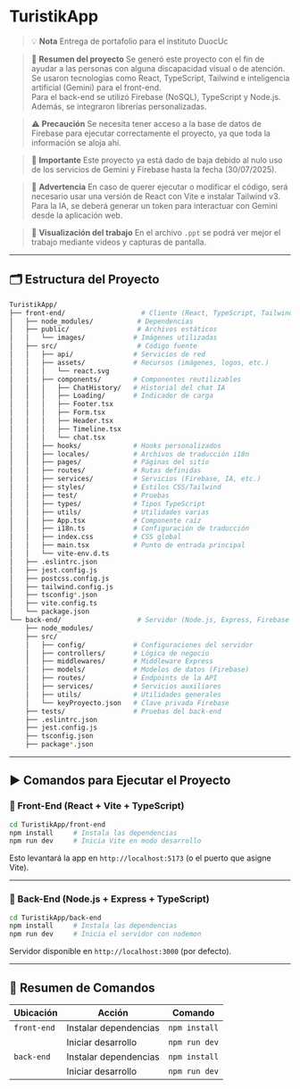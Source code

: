 
# TuristikApp

> 💡 **Nota** Entrega de portafolio para el instituto DuocUc

> 💬 **Resumen del proyecto** Se generó este proyecto con el fin de ayudar a las personas con alguna discapacidad visual o de atención.\
> Se usaron tecnologías como React, TypeScript, Tailwind e inteligencia artificial (Gemini) para el front-end.\
> Para el back-end se utilizó Firebase (NoSQL), TypeScript y Node.js.\
> Además, se integraron librerías personalizadas.

> ⚠️ **Precaución** Se necesita tener acceso a la base de datos de Firebase para ejecutar correctamente el proyecto, ya que toda la información se aloja ahí.

> 📌 **Importante** Este proyecto ya está dado de baja debido al nulo uso de los servicios de Gemini y Firebase hasta la fecha (30/07/2025).

> 🚨 **Advertencia** En caso de querer ejecutar o modificar el código, será necesario usar una versión de React con Vite e instalar Tailwind v3.\
> Para la IA, se deberá generar un token para interactuar con Gemini desde la aplicación web.

> 📂 **Visualización del trabajo** En el archivo `.ppt` se podrá ver mejor el trabajo mediante videos y capturas de pantalla.

---

## 🗂️ Estructura del Proyecto

```bash
TuristikApp/
├── front-end/                   # Cliente (React, TypeScript, Tailwind, Gemini)
│   ├── node_modules/           # Dependencias
│   ├── public/                 # Archivos estáticos
│   │   └── images/            # Imágenes utilizadas
│   ├── src/                    # Código fuente
│   │   ├── api/               # Servicios de red
│   │   ├── assets/            # Recursos (imágenes, logos, etc.)
│   │   │   └── react.svg
│   │   ├── components/        # Componentes reutilizables
│   │   │   ├── ChatHistory/   # Historial del chat IA
│   │   │   ├── Loading/       # Indicador de carga
│   │   │   ├── Footer.tsx
│   │   │   ├── Form.tsx
│   │   │   ├── Header.tsx
│   │   │   ├── Timeline.tsx
│   │   │   └── chat.tsx
│   │   ├── hooks/             # Hooks personalizados
│   │   ├── locales/           # Archivos de traducción i18n
│   │   ├── pages/             # Páginas del sitio
│   │   ├── routes/            # Rutas definidas
│   │   ├── services/          # Servicios (Firebase, IA, etc.)
│   │   ├── styles/            # Estilos CSS/Tailwind
│   │   ├── test/              # Pruebas
│   │   ├── types/             # Tipos TypeScript
│   │   ├── utils/             # Utilidades varias
│   │   ├── App.tsx            # Componente raíz
│   │   ├── i18n.ts            # Configuración de traducción
│   │   ├── index.css          # CSS global
│   │   ├── main.tsx           # Punto de entrada principal
│   │   └── vite-env.d.ts
│   ├── .eslintrc.json
│   ├── jest.config.js
│   ├── postcss.config.js
│   ├── tailwind.config.js
│   ├── tsconfig*.json
│   ├── vite.config.ts
│   └── package.json
└── back-end/                   # Servidor (Node.js, Express, Firebase Admin)
    ├── node_modules/
    ├── src/
    │   ├── config/            # Configuraciones del servidor
    │   ├── controllers/       # Lógica de negocio
    │   ├── middlewares/       # Middleware Express
    │   ├── models/            # Modelos de datos (Firebase)
    │   ├── routes/            # Endpoints de la API
    │   ├── services/          # Servicios auxiliares
    │   ├── utils/             # Utilidades generales
    │   └── keyProyecto.json   # Clave privada Firebase
    ├── tests/                 # Pruebas del back-end
    ├── .eslintrc.json
    ├── jest.config.js
    ├── tsconfig.json
    ├── package*.json
```

---

## ▶️ Comandos para Ejecutar el Proyecto

### 🚀 Front-End (React + Vite + TypeScript)

```bash
cd TuristikApp/front-end
npm install     # Instala las dependencias
npm run dev     # Inicia Vite en modo desarrollo
```

Esto levantará la app en `http://localhost:5173` (o el puerto que asigne Vite).

---

### 🚀 Back-End (Node.js + Express + TypeScript)

```bash
cd TuristikApp/back-end
npm install     # Instala las dependencias
npm run dev     # Inicia el servidor con nodemon
```

Servidor disponible en `http://localhost:3000` (por defecto).

---

## 📄 Resumen de Comandos

| Ubicación   | Acción                | Comando       |
| ----------- | --------------------- | ------------- |
| `front-end` | Instalar dependencias | `npm install` |
|             | Iniciar desarrollo    | `npm run dev` |
| `back-end`  | Instalar dependencias | `npm install` |
|             | Iniciar desarrollo    | `npm run dev` |
